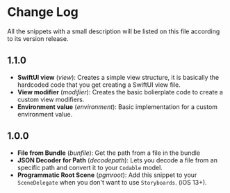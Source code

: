 # Change Log

All the snippets with a small description will be listed on this file according to its version release.

## 1.1.0

* **SwiftUI view** (*view*): Creates a simple view structure, it is basically the hardcoded code that you get creating a SwiftUI view file.
* **View modifier** (*modifier*): Creates the basic bolierplate code to create a custom view modifiers.
* **Environment value** (*environment*): Basic implementation for a custom environment value.

## 1.0.0

* **File from Bundle** (*bunfile*): Get the path from a file in the bundle
* **JSON Decoder for Path** (*decodepath*): Lets you decode a file from an specific path and convert it to your `Codable` model.
* **Programmatic Root Scene** (*pgmroot*): Add this snippet to your `SceneDelegate` when you don't want to use `Storyboards`. (iOS 13+).
